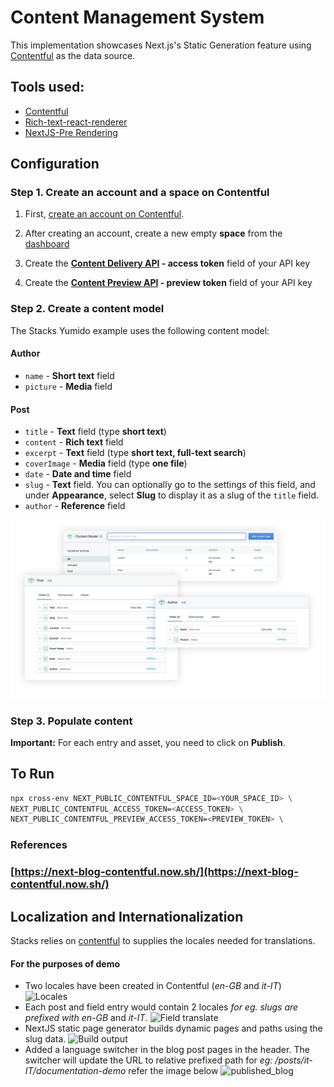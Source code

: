 # Content Management System

This implementation showcases Next.js's Static Generation feature using
[Contentful](https://www.contentful.com/) as the data source.

## Tools used:

- [Contentful](https://www.contentful.com/)
- [Rich-text-react-renderer](https://www.npmjs.com/package/@contentful/rich-text-react-renderer)
- [NextJS-Pre Rendering](https://nextjs.org/docs/basic-features/pages#pre-rendering)

## Configuration

### Step 1. Create an account and a space on Contentful

1. First,
   [create an account on Contentful](https://www.contentful.com/sign-up/).

2. After creating an account, create a new empty **space** from the
   [dashboard](https://app.contentful.com/)

3. Create the
   **[Content Delivery API](https://www.contentful.com/developers/docs/references/content-delivery-api/) -
   access token** field of your API key

4. Create the
   **[Content Preview API](https://www.contentful.com/developers/docs/references/content-preview-api/) -
   preview token** field of your API key

### Step 2. Create a content model

The Stacks Yumido example uses the following content model:

#### **Author**

- `name` - **Short text** field
- `picture` - **Media** field

#### **Post**

- `title` - **Text** field (type **short text**)
- `content` - **Rich text** field
- `excerpt` - **Text** field (type **short text, full-text search**)
- `coverImage` - **Media** field (type **one file**)
- `date` - **Date and time** field
- `slug` - **Text** field. You can optionally go to the settings of this field,
  and under **Appearance**, select **Slug** to display it as a slug of the
  `title` field.
- `author` - **Reference** field

![Content model overview](../../../../.github/images/content-model-overview.jpg)

### Step 3. Populate content

**Important:** For each entry and asset, you need to click on **Publish**.

## To Run

```bash
npx cross-env NEXT_PUBLIC_CONTENTFUL_SPACE_ID=<YOUR_SPACE_ID> \
NEXT_PUBLIC_CONTENTFUL_ACCESS_TOKEN=<ACCESS_TOKEN> \
NEXT_PUBLIC_CONTENTFUL_PREVIEW_ACCESS_TOKEN=<PREVIEW_TOKEN> \
```

### References

### [https://next-blog-contentful.now.sh/](https://next-blog-contentful.now.sh/)

## Localization and Internationalization

Stacks relies on
[contentful](https://www.contentful.com/developers/docs/tutorials/general/setting-locales/)
to supplies the locales needed for translations.

#### For the purposes of demo

- Two locales have been created in Contentful (_en-GB_ and _it-IT_)
  ![Locales](../../../../.github/images/locales_contentful.png)
- Each post and field entry would contain 2 locales _for eg. slugs are prefixed
  with_ _en-GB_ and _it-IT_.
  ![Field translate](../../../../.github/images/i18n_fields.png)
- NextJS static page generator builds dynamic pages and paths using the slug
  data. ![Build output](../../../../.github/images/build_output.png)
- Added a language switcher in the blog post pages in the header. The switcher
  will update the URL to relative prefixed path for _eg:
  /posts/it-IT/documentation-demo_ refer the image below
  ![published_blog](../../../../.github/images/published_blog.png)
